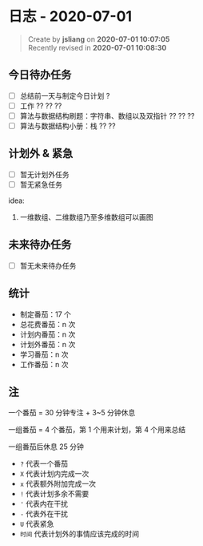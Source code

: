 日志 - 2020-07-01
===

> Create by **jsliang** on **2020-07-01 10:07:05**  
> Recently revised in **2020-07-01 10:08:30**  

## 今日待办任务

* [ ] 总结前一天与制定今日计划 ?
* [ ] 工作 ?? ?? ??
* [ ] 算法与数据结构刷题：字符串、数组以及双指针 ?? ?? ??
* [ ] 算法与数据结构小册：栈 ?? ??

## 计划外 & 紧急

* [ ] 暂无计划外任务
* [ ] 暂无紧急任务

idea:

1. 一维数组、二维数组乃至多维数组可以画图

## 未来待办任务

* [ ] 暂无未来待办任务

## 统计

* 制定番茄：17 个
* 总花费番茄：n 次
* 计划内番茄：n 次
* 计划外番茄：n 次
* 学习番茄：n 次
* 工作番茄：n 次

## 注

一个番茄 = 30 分钟专注 + 3~5 分钟休息

一组番茄 = 4 个番茄，第 1 个用来计划，第 4 个用来总结

一组番茄后休息 25 分钟

* `?` 代表一个番茄
* `X` 代表计划内完成一次
* `x` 代表额外附加完成一次
* `!` 代表计划多余不需要
* `'` 代表内在干扰
* `-` 代表外在干扰
* `U` 代表紧急
* `时间` 代表计划外的事情应该完成的时间
